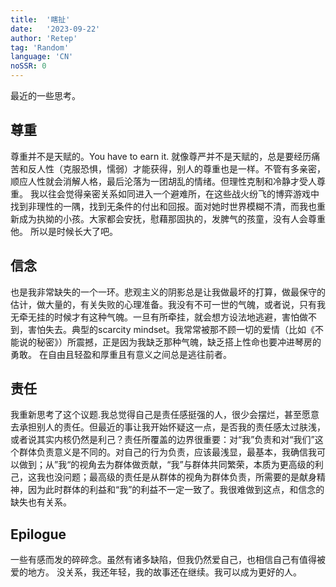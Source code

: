 ```yaml
---
title:  '瞎扯'
date:   '2023-09-22'
author: 'Retep' 
tag: 'Random'
language: 'CN'
noSSR: 0
---
```



最近的一些思考。

## 尊重
尊重并不是天赋的。You have to earn it. 就像尊严并不是天赋的，总是要经历痛苦和反人性（克服恐惧，懦弱）才能获得，别人的尊重也是一样。不管有多亲密，顺应人性就会消解人格，最后沦落为一团胡乱的情绪。但理性克制和冷静才受人尊重。
我以往会觉得亲密关系如同进入一个避难所，在这些战火纷飞的博弈游戏中找到非理性的一隅，找到无条件的付出和回报。面对她时世界模糊不清，而我也重新成为执拗的小孩。大家都会安抚，慰藉那固执的，发脾气的孩童，没有人会尊重他。
所以是时候长大了吧。

## 信念
也是我非常缺失的一个一环。悲观主义的阴影总是让我做最坏的打算，做最保守的估计，做大量的，有关失败的心理准备。我没有不可一世的气魄，或者说，只有我无牵无挂的时候才有这种气魄。一旦有所牵挂，就会想方设法地逃避，害怕做不到，害怕失去。典型的scarcity mindset。我常常被那不顾一切的爱情（比如《不能说的秘密》）所震撼，正是因为我缺乏那种气魄，缺乏搭上性命也要冲进琴房的勇敢。
在自由且轻盈和厚重且有意义之间总是逃往前者。

## 责任
我重新思考了这个议题.我总觉得自己是责任感挺强的人，很少会摆烂，甚至愿意去承担别人的责任。但最近的事让我开始怀疑这一点，是否我的责任感太过肤浅，或者说其实内核仍然是利己？责任所覆盖的边界很重要：对“我”负责和对“我们”这个群体负责意义是不同的。对自己的行为负责，应该最浅显，最基本，我确信我可以做到；从”我“的视角去为群体做贡献，“我”与群体共同繁荣，本质为更高级的利己，这我也没问题；最高级的责任是从群体的视角为群体负责，所需要的是献身精神，因为此时群体的利益和“我”的利益不一定一致了。我很难做到这点，和信念的缺失也有关系。


## Epilogue

一些有感而发的碎碎念。虽然有诸多缺陷，但我仍然爱自己，也相信自己有值得被爱的地方。
没关系，我还年轻，我的故事还在继续。我可以成为更好的人。